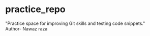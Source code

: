 # practice_repo
"Practice space for improving Git skills and testing code snippets."
<br>
Author- Nawaz raza
